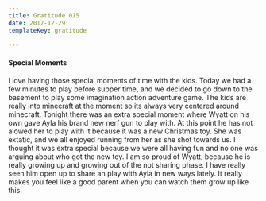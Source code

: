 ```yaml
---
title: Gratitude 015
date: 2017-12-29
templateKey: gratitude

---
```


#### Special Moments

I love having those special moments of time with the kids.  Today we had a few minutes to play before supper time, and we decided to go down to the basement to play some imagination action adventure game.  The kids are really into minecraft at the moment so its always very centered around minecraft.  Tonight there was an extra special moment where Wyatt on his own gave Ayla his brand new nerf gun to play with.  At this point he has not alowed her to play with it because it was a new Christmas toy.  She was extatic, and we all enjoyed running from her as she shot towards us.  I thought it was extra special because we were all having fun and no one was arguing about who got the new toy.  I am so proud of Wyatt, because he is really growing up and growing out of the not sharing phase. I have really seen him open up to share an play with Ayla in new ways lately.  It really makes you feel like a good parent when you can watch them grow up like this.
